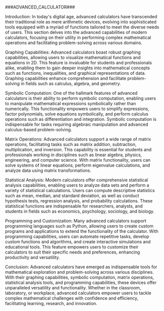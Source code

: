 ###ADVANCED_CALCULATOR###


Introduction:
In today's digital age, advanced calculators have transcended their traditional role as mere arithmetic devices, evolving into sophisticated tools equipped with a myriad of functions tailored to meet the diverse needs of users. This section delves into the advanced capabilities of modern calculators, focusing on their utility in performing complex mathematical operations and facilitating problem-solving across various domains.

Graphing Capabilities:
Advanced calculators boast robust graphing capabilities, allowing users to visualize mathematical functions and equations in 2D. This feature is invaluable for students and professionals alike, enabling them to gain deeper insights into mathematical concepts such as functions, inequalities, and graphical representations of data. Graphing capabilities enhance comprehension and facilitate problem-solving in fields such as calculus, algebra, and geometry.

Symbolic Computation:
One of the hallmark features of advanced calculators is their ability to perform symbolic computation, enabling users to manipulate mathematical expressions symbolically rather than numerically. This functionality empowers users to simplify expressions, factor polynomials, solve equations symbolically, and perform calculus operations such as differentiation and integration. Symbolic computation is indispensable for tasks requiring algebraic manipulation and advanced calculus-based problem-solving.

Matrix Operations:
Advanced calculators support a wide range of matrix operations, facilitating tasks such as matrix addition, subtraction, multiplication, and inversion. This capability is essential for students and professionals working in disciplines such as linear algebra, physics, engineering, and computer science. With matrix functionality, users can solve systems of linear equations, perform eigenvalue calculations, and analyze data using matrix transformations.

Statistical Analysis:
Modern calculators offer comprehensive statistical analysis capabilities, enabling users to analyze data sets and perform a variety of statistical calculations. Users can compute descriptive statistics such as mean, median, and standard deviation, as well as conduct hypothesis tests, regression analysis, and probability calculations. These statistical functions are indispensable for researchers, analysts, and students in fields such as economics, psychology, sociology, and biology.

Programming and Customization:
Many advanced calculators support programming languages such as Python, allowing users to create custom programs and applications to extend the functionality of the calculator. With programming capabilities, users can automate repetitive tasks, develop custom functions and algorithms, and create interactive simulations and educational tools. This feature empowers users to customize their calculators to suit their specific needs and preferences, enhancing productivity and versatility.

Conclusion:
Advanced calculators have emerged as indispensable tools for mathematical exploration and problem-solving across various disciplines. With their graphing capabilities, symbolic computation, matrix operations, statistical analysis tools, and programming capabilities, these devices offer unparalleled versatility and functionality. Whether in the classroom, laboratory, or workplace, advanced calculators empower users to tackle complex mathematical challenges with confidence and efficiency, facilitating learning, research, and innovation.
